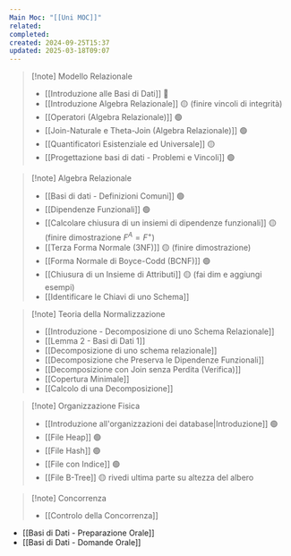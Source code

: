 ```yaml
---
Main Moc: "[[Uni MOC]]"
related: 
completed: 
created: 2024-09-25T15:37
updated: 2025-03-18T09:07
---
```

>[!note] Modello Relazionale
>- [[Introduzione alle Basi di Dati]] 🔴 
>- [[Introduzione Algebra Relazionale]] 🟡 (finire vincoli di integrità)
>- [[Operatori (Algebra Relazionale)]] 🟢
>- [[Join-Naturale e Theta-Join (Algebra Relazionale)]] 🟢
>- [[Quantificatori Esistenziale ed Universale]] 🟡
>- [[Progettazione basi di dati - Problemi e Vincoli]] 🟢

>[!note] Algebra Relazionale
>- [[Basi di dati - Definizioni Comuni]] 🟢
>- [[Dipendenze Funzionali]] 🟢
>- [[Calcolare chiusura di un insiemi di dipendenze funzionali]] 🟡 (finire dimostrazione $F^{A} = F^{+}$)
>- [[Terza Forma Normale (3NF)]] 🟡 (finire dimostrazione)
>- [[Forma Normale di Boyce-Codd (BCNF)]] 🟢
>- [[Chiusura di un Insieme di Attributi]] 🟡 (fai dim e aggiungi esempi)
>- [[Identificare le Chiavi di uno Schema]]

>[!note] Teoria della Normalizzazione
>- [[Introduzione - Decomposizione di uno Schema Relazionale]]
>- [[Lemma 2 - Basi di Dati 1]]
>- [[Decomposizione di uno schema relazionale]]
>- [[Decomposizione che Preserva le Dipendenze Funzionali]]
>- [[Decomposizione con Join senza Perdita (Verifica)]]
>- [[Copertura Minimale]]
>- [[Calcolo di una Decomposizione]]

>[!note] Organizzazione Fisica
>- [[Introduzione all'organizzazioni dei database|Introduzione]] 🟢
>- [[File Heap]] 🟢
>- [[File Hash]] 🟢
>- [[File con Indice]] 🟢
>- [[File B-Tree]] 🟡 rivedi ultima parte su altezza del albero

>[!note] Concorrenza
>- [[Controlo della Concorrenza]]

- [[Basi di Dati - Preparazione Orale]]
- [[Basi di Dati - Domande Orale]]
